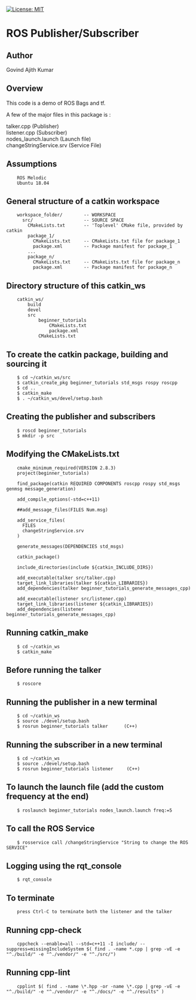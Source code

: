 [![License: MIT](https://img.shields.io/badge/License-MIT-yellow.svg)](https://opensource.org/licenses/MIT)

# ROS Publisher/Subscriber

## Author

Govind Ajith Kumar
## Overview

This code is a demo of ROS Bags and tf.

A few of the major files in this package is :

talker.cpp (Publisher) </br>
listener.cpp (Subscriber) </br>
nodes_launch.launch (Launch file) </br>
changeStringService.srv (Service File) </br>
 
## Assumptions
		ROS Melodic
		Ubuntu 18.04
## General structure of a catkin workspace

		workspace_folder/        -- WORKSPACE
		  src/                   -- SOURCE SPACE
		    CMakeLists.txt       -- 'Toplevel' CMake file, provided by catkin
		    package_1/
		      CMakeLists.txt     -- CMakeLists.txt file for package_1
		      package.xml        -- Package manifest for package_1
		    ...
		    package_n/
		      CMakeLists.txt     -- CMakeLists.txt file for package_n
		      package.xml        -- Package manifest for package_n

## Directory structure of this catkin_ws

		catkin_ws/
			build
			devel
			src
				beginner_tutorials
					CMakeLists.txt
					package.xml
				CMakeLists.txt

## To create the catkin package, building and sourcing it

		$ cd ~/catkin_ws/src
		$ catkin_create_pkg beginner_tutorials std_msgs rospy roscpp
		$ cd ..
		$ catkin_make
		$ . ~/catkin_ws/devel/setup.bash

## Creating the publisher and subscribers

		$ roscd beginner_tutorials
		$ mkdir -p src

## Modifying the CMakeLists.txt

		cmake_minimum_required(VERSION 2.8.3)
		project(beginner_tutorials)

		find_package(catkin REQUIRED COMPONENTS roscpp rospy std_msgs genmsg message_generation)

		add_compile_options(-std=c++11)

		##add_message_files(FILES Num.msg)

		add_service_files(
		  FILES
		  changeStringService.srv
		)

		generate_messages(DEPENDENCIES std_msgs)

		catkin_package()

		include_directories(include ${catkin_INCLUDE_DIRS})

		add_executable(talker src/talker.cpp)
		target_link_libraries(talker ${catkin_LIBRARIES})
		add_dependencies(talker beginner_tutorials_generate_messages_cpp)

		add_executable(listener src/listener.cpp)
		target_link_libraries(listener ${catkin_LIBRARIES})
		add_dependencies(listener beginner_tutorials_generate_messages_cpp)

## Running catkin_make

		$ cd ~/catkin_ws
		$ catkin_make  

## Before running the talker

		$ roscore

## Running the publisher in a new terminal 

		$ cd ~/catkin_ws
		$ source ./devel/setup.bash
		$ rosrun beginner_tutorials talker      (C++)

## Running the subscriber in a new terminal 

		$ cd ~/catkin_ws
		$ source ./devel/setup.bash
		$ rosrun beginner_tutorials listener     (C++)

## To launch the launch file (add the custom frequency at the end) 

		$ roslaunch beginner_tutorials nodes_launch.launch freq:=5

## To call the ROS Service
		$ rosservice call /changeStringService "String to change the ROS SERVICE"

## Logging using the rqt_console
		$ rqt_console	

## To terminate

		press Ctrl-C to terminate both the listener and the talker

## Running cpp-check

		cppcheck --enable=all --std=c++11 -I include/ --suppress=missingIncludeSystem $( find . -name *.cpp | grep -vE -e "^./build/" -e "^./vendor/" -e "^./src/")

## Running cpp-lint

		cpplint $( find . -name \*.hpp -or -name \*.cpp | grep -vE -e "^./build/" -e "^./vendor/" -e "^./docs/" -e "^./results" )

